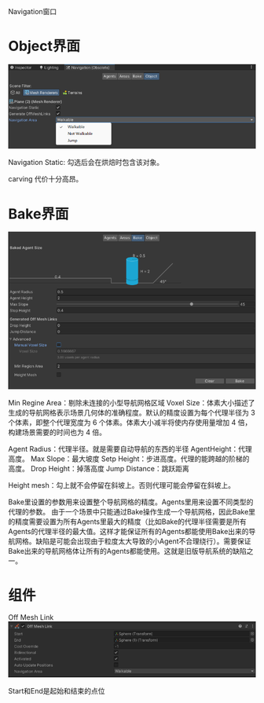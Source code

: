 Navigation窗口

# Object界面
![alt text](images/image.png)

Navigation Static: 勾选后会在烘焙时包含该对象。


carving 代价十分高昂。


# Bake界面
![alt text](images/image-1.png)

Min Regine Area：剔除未连接的小型导航网格区域
Voxel Size：体素大小描述了生成的导航网格表示场景几何体的准确程度。默认的精度设置为每个代理半径为 3 个体素，即整个代理宽度为 6 个体素。体素大小减半将使内存使用量增加 4 倍，构建场景需要的时间也为 4 倍。

Agent Radius：代理半径。就是需要自动导航的东西的半径
AgentHeight：代理高度。
Max Slope：最大坡度
Setp Height：步进高度。代理的能跨越的阶梯的高度。
Drop Height：掉落高度
Jump Distance：跳跃距离

Height mesh：勾上就不会停留在斜坡上。否则代理可能会停留在斜坡上。


Bake里设置的参数用来设置整个导航网格的精度。Agents里用来设置不同类型的代理的参数。
由于一个场景中只能通过Bake操作生成一个导航网格，因此Bake里的精度需要设置为所有Agents里最大的精度（比如Bake的代理半径需要是所有Agents的代理半径的最大值。这样才能保证所有的Agents都能使用Bake出来的导航网格。缺陷是可能会出现由于粒度太大导致的小Agent不合理绕行）。需要保证Bake出来的导航网格体让所有的Agents都能使用。这就是旧版导航系统的缺陷之一。




# 组件

Off Mesh Link
![alt text](images/image-2.png)

Start和End是起始和结束的点位
